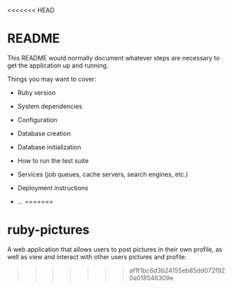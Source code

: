 <<<<<<< HEAD
# README

This README would normally document whatever steps are necessary to get the
application up and running.

Things you may want to cover:

* Ruby version

* System dependencies

* Configuration

* Database creation

* Database initialization

* How to run the test suite

* Services (job queues, cache servers, search engines, etc.)

* Deployment instructions

* ...
=======
# ruby-pictures
A web application that allows users to post pictures in their own profile, as well as view and interact with other users pictures and profile.
>>>>>>> af1f1bc6d3b24155eb85dd072f920a018546309e
